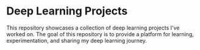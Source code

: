 # Deep Learning Projects
 This repository showcases a collection of deep learning projects I've worked on. The goal of this repository is to provide a platform for learning, experimentation, and sharing my deep learning journey.
